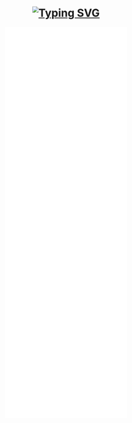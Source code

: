 <!-- 动态打字效果 -->
<h1 align="center">
  <a href="https://shirorikka.off.sd/">
    <img src="https://readme-typing-svg.demolab.com?font=Fira+Code&pause=1000&color=800080&width=520&lines=%E7%88%86%E8%A3%82%E5%90%A7%2C%E7%8E%B0%E5%AE%9E!%E7%B2%89%E7%A2%8E%E5%90%A7%2C%E7%B2%BE%E7%A5%9E!+Vanishment+This+World!" alt="Typing SVG" />
    </a>
</h1>

<div align="center">
  <img src="https://raw.githubusercontent.com/ShiroRikka/ShiroRikka/metrics-renders/github-metrics.svg" />
</div>
